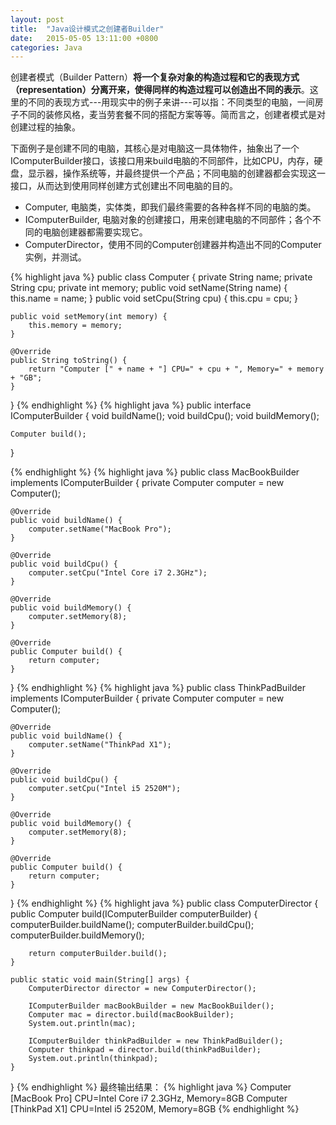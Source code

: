 ```yaml
---
layout: post
title:  "Java设计模式之创建者Builder"
date:   2015-05-05 13:11:00 +0800
categories: Java
--- 
```


创建者模式（Builder Pattern）**将一个复杂对象的构造过程和它的表现方式（representation）分离开来，使得同样的构造过程可以创造出不同的表示**。这里的不同的表现方式---用现实中的例子来讲---可以指：不同类型的电脑，一间房子不同的装修风格，麦当劳套餐不同的搭配方案等等。简而言之，创建者模式是对创建过程的抽象。

下面例子是创建不同的电脑，其核心是对电脑这一具体物件，抽象出了一个IComputerBuilder接口，该接口用来build电脑的不同部件，比如CPU，内存，硬盘，显示器，操作系统等，并最终提供一个产品；不同电脑的创建器都会实现这一接口，从而达到使用同样创建方式创建出不同电脑的目的。

* Computer, 电脑类，实体类，即我们最终需要的各种各样不同的电脑的类。  
* IComputerBuilder, 电脑对象的创建接口，用来创建电脑的不同部件；各个不同的电脑创建器都需要实现它。
* ComputerDirector，使用不同的Computer创建器并构造出不同的Computer实例，并测试。

{% highlight java %}
public class Computer {
    private String name;
    private String cpu;
    private int memory;
    public void setName(String name) {
        this.name = name;
    }
    public void setCpu(String cpu) {
        this.cpu = cpu;
    }

    public void setMemory(int memory) {
        this.memory = memory;
    }
    
    @Override
    public String toString() {
        return "Computer [" + name + "] CPU=" + cpu + ", Memory=" + memory + "GB";
    }
}
{% endhighlight %}
{% highlight java %}
public interface IComputerBuilder {
    void buildName();
    void buildCpu();
    void buildMemory();

    Computer build();
}

{% endhighlight %}
{% highlight java %}
public class MacBookBuilder implements IComputerBuilder {
    private Computer computer = new Computer();

    @Override
    public void buildName() {
        computer.setName("MacBook Pro");
    }
    
    @Override
    public void buildCpu() {
        computer.setCpu("Intel Core i7 2.3GHz");
    }
    
    @Override
    public void buildMemory() {
        computer.setMemory(8);
    }
    
    @Override
    public Computer build() {
        return computer;
    }
}
{% endhighlight %}
{% highlight java %}
public class ThinkPadBuilder implements IComputerBuilder {
    private Computer computer = new Computer();

    @Override
    public void buildName() {
        computer.setName("ThinkPad X1");
    }
    
    @Override
    public void buildCpu() {
        computer.setCpu("Intel i5 2520M");
    }
    
    @Override
    public void buildMemory() {
        computer.setMemory(8);
    }
    
    @Override
    public Computer build() {
        return computer;
    }
}
{% endhighlight %}
{% highlight java %}
public class ComputerDirector {
    public Computer build(IComputerBuilder computerBuilder) {
        computerBuilder.buildName();
        computerBuilder.buildCpu();
        computerBuilder.buildMemory();
    
        return computerBuilder.build();
    }
    
    public static void main(String[] args) {
        ComputerDirector director = new ComputerDirector();
        
        IComputerBuilder macBookBuilder = new MacBookBuilder();
        Computer mac = director.build(macBookBuilder);
        System.out.println(mac);
        
        IComputerBuilder thinkPadBuilder = new ThinkPadBuilder();
        Computer thinkpad = director.build(thinkPadBuilder);
        System.out.println(thinkpad);
    }
}
{% endhighlight %}
最终输出结果：
{% highlight java %}
Computer [MacBook Pro] CPU=Intel Core i7 2.3GHz, Memory=8GB
Computer [ThinkPad X1] CPU=Intel i5 2520M, Memory=8GB
{% endhighlight %} 
